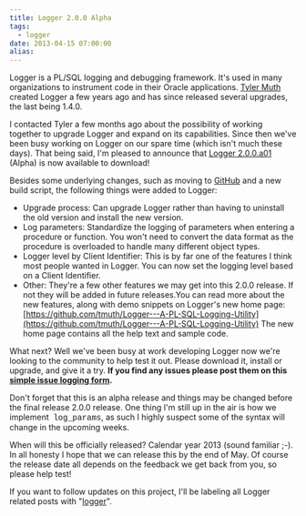 ```yaml
---
title: Logger 2.0.0 Alpha
tags:
  - logger
date: 2013-04-15 07:00:00
alias:
---
```


Logger is a PL/SQL logging and debugging framework. It's used in many  organizations to instrument code in their Oracle applications. [Tyler Muth](http://tylermuth.wordpress.com/) created Logger a few years ago and has since released several upgrades, the last being 1.4.0\. 

I  contacted Tyler a few months ago about the possibility of working  together to upgrade Logger and expand on its capabilities. Since then  we've been busy working on Logger on our spare time (which isn't much  these days). That being said, I'm pleased to announce that [Logger 2.0.0.a01](https://github.com/tmuth/Logger---A-PL-SQL-Logging-Utility/tree/master/releases/) (Alpha) is now available to download! 

Besides some underlying changes, such as moving to [GitHub](https://github.com/) and a new build script, the following things were added to Logger:

*   Upgrade process: Can upgrade Logger rather than having to uninstall the old version and install the new version.
*   Log parameters: Standardize the logging of parameters when entering a  procedure or function. You won't need to convert the data format as the  procedure is overloaded to handle many different object types.
*   Logger level by Client Identifier: This is by far one of the  features I think most people wanted in Logger. You can now set the  logging level based on a Client Identifier.
*   Other: They're a few other features we may get into this 2.0.0 release. If not they will be added in future releases.You can read more about the new features, along with demo snippets on Logger's new home page: [https://github.com/tmuth/Logger---A-PL-SQL-Logging-Utility](https://github.com/tmuth/Logger---A-PL-SQL-Logging-Utility) The new home page contains all the help text and sample code. 

What  next? Well we've been busy at work developing Logger now we're looking  to the community to help test it out. Please download it, install or  upgrade, and give it a try. **If you find any issues please post them on  this [simple issue logging form](https://docs.google.com/forms/d/1HRCYjTi3wkpjt1_mJepA9MgYxGHBtiSg3Dv1G14he_c/viewform).**

Don't  forget that this is an alpha release and things may be changed before  the final release 2.0.0 release. One thing I'm still up in the air is  how we implement&nbsp; <span style="font-family: &quot;Courier New&quot;,Courier,monospace;">log_params</span>, as such I highly suspect some of the syntax will change in the upcoming weeks.

When  will this be officially released? Calendar year 2013 (sound familiar  ;-). In all honesty I hope that we can release this by the end of May.  Of course the release date all depends on the feedback we get back from  you, so please help test! 

If you want to follow updates on this project, I'll be labeling all Logger related posts with "[logger](http://www.talkapex.com/search/label/logger)".